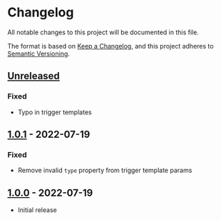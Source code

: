 # Changelog

All notable changes to this project will be documented in this file.

The format is based on [Keep a Changelog](https://keepachangelog.com/en/1.0.0/),
and this project adheres to [Semantic Versioning](https://semver.org/spec/v2.0.0.html).

## [Unreleased]

### Fixed

- Typo in trigger templates

## [1.0.1] - 2022-07-19

### Fixed

- Remove invalid `type` property from trigger template params

## [1.0.0] - 2022-07-19

- Initial release

[Unreleased]: https://github.com/giantswarm/capi-image-builder/compare/v1.0.1...HEAD
[1.0.1]: https://github.com/giantswarm/capi-image-builder/compare/v1.0.0...v1.0.1
[1.0.0]: https://github.com/giantswarm/capi-image-builder/releases/tag/v1.0.0

